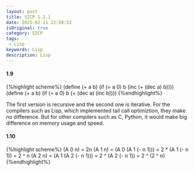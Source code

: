 ```yaml
---
layout: post
title: SICP 1.2.1
date: 2015-02-11 22:59:53
isOriginal: true
category: SICP
tags:
 - Lisp
keywords: Lisp
description: Lisp
---
```


#### 1.9

{%highlight scheme%}
(define (+ a b)
(if (= a 0) b (inc (+ (dec a) b))))
(define (+ a b)
(if (= a 0) b (+ (dec a) (inc b))))
{%endhighlight%}

The first version is recursive and the second one is iterative.
For the compilers such as Lisp,  which implemented tail call optimiztion, they make no difference.
But for other compilers such as C, Python, it would make big difference on memory usage and speed.

#### 1.10
{%highlight scheme%}
(A 0 n) = 2n
(A 1 n) = (A 0 (A 1 (- n 1))) = 2 * (A 1 (- n 1)) = 2 ^ n
(A 2 n) = (A 1 (A 2 (- n 1))) = 2 ^ (A 2 (- n 1)) = 2 ^ (2 ^ n)
{%endhighlight%}


